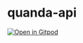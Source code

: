 # quanda-api

[![Open in Gitpod](https://gitpod.io/button/open-in-gitpod.svg)](https://gitpod.io/#https://github.com/maiconandsilva/quanda-api)
